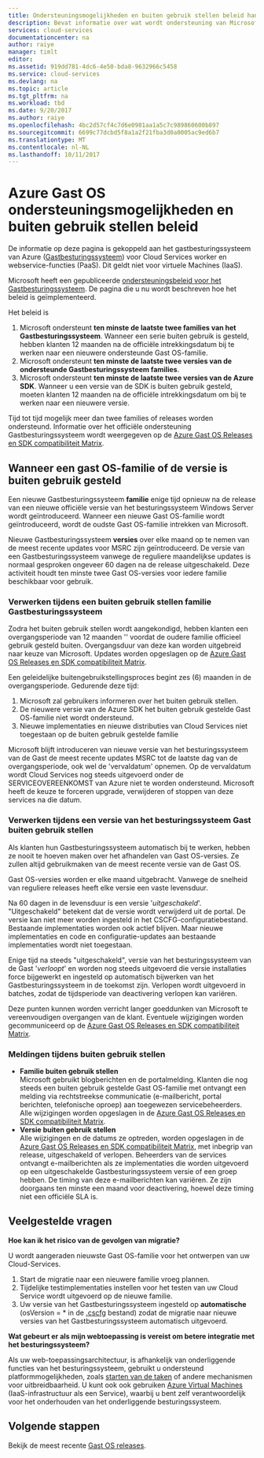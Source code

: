 ```yaml
---
title: Ondersteuningsmogelijkheden en buiten gebruik stellen beleid handleiding voor Azure Gast OS | Microsoft Docs
description: Bevat informatie over wat wordt ondersteuning van Microsoft met betrekking tot aan de Azure-Gastbesturingssysteemreleases door de Cloud-Services gebruikt.
services: cloud-services
documentationcenter: na
author: raiye
manager: timlt
editor: 
ms.assetid: 919dd781-4dc6-4e50-bda8-9632966c5458
ms.service: cloud-services
ms.devlang: na
ms.topic: article
ms.tgt_pltfrm: na
ms.workload: tbd
ms.date: 9/20/2017
ms.author: raiye
ms.openlocfilehash: 4bc2d57cf4c7d6e0981aa1a5c7c989860600b897
ms.sourcegitcommit: 6699c77dcbd5f8a1a2f21fba3d0a0005ac9ed6b7
ms.translationtype: MT
ms.contentlocale: nl-NL
ms.lasthandoff: 10/11/2017
---
```

# <a name="azure-guest-os-supportability-and-retirement-policy"></a>Azure Gast OS ondersteuningsmogelijkheden en buiten gebruik stellen beleid
De informatie op deze pagina is gekoppeld aan het gastbesturingssysteem van Azure ([Gastbesturingssysteem](cloud-services-guestos-update-matrix.md)) voor Cloud Services worker en webservice-functies (PaaS). Dit geldt niet voor virtuele Machines (IaaS).

Microsoft heeft een gepubliceerde [ondersteuningsbeleid voor het Gastbesturingssysteem](http://support.microsoft.com/gp/azure-cloud-lifecycle-faq). De pagina die u nu wordt beschreven hoe het beleid is geïmplementeerd.

Het beleid is

1. Microsoft ondersteunt **ten minste de laatste twee families van het Gastbesturingssysteem**. Wanneer een serie buiten gebruik is gesteld, hebben klanten 12 maanden na de officiële intrekkingsdatum bij te werken naar een nieuwere ondersteunde Gast OS-familie.
2. Microsoft ondersteunt **ten minste de laatste twee versies van de ondersteunde Gastbesturingssysteem families**.
3. Microsoft ondersteunt **ten minste de laatste twee versies van de Azure SDK**. Wanneer u een versie van de SDK is buiten gebruik gesteld, moeten klanten 12 maanden na de officiële intrekkingsdatum om bij te werken naar een nieuwere versie.

Tijd tot tijd mogelijk meer dan twee families of releases worden ondersteund. Informatie over het officiële ondersteuning Gastbesturingssysteem wordt weergegeven op de [Azure Gast OS Releases en SDK compatibiliteit Matrix](cloud-services-guestos-update-matrix.md).

## <a name="when-a-guest-os-family-or-version-is-retired"></a>Wanneer een gast OS-familie of de versie is buiten gebruik gesteld
Een nieuwe Gastbesturingssysteem **familie** enige tijd opnieuw na de release van een nieuwe officiële versie van het besturingssysteem Windows Server wordt geïntroduceerd. Wanneer een nieuwe Gast OS-familie wordt geïntroduceerd, wordt de oudste Gast OS-familie intrekken van Microsoft.

Nieuwe Gastbesturingssysteem **versies** over elke maand op te nemen van de meest recente updates voor MSRC zijn geïntroduceerd. De versie van een Gastbesturingssysteem vanwege de reguliere maandelijkse updates is normaal gesproken ongeveer 60 dagen na de release uitgeschakeld. Deze activiteit houdt ten minste twee Gast OS-versies voor iedere familie beschikbaar voor gebruik.

### <a name="process-during-a-guest-os-family-retirement"></a>Verwerken tijdens een buiten gebruik stellen familie Gastbesturingssysteem
Zodra het buiten gebruik stellen wordt aangekondigd, hebben klanten een overgangsperiode van 12 maanden '' voordat de oudere familie officieel gebruik gesteld buiten. Overgangsduur van deze kan worden uitgebreid naar keuze van Microsoft. Updates worden opgeslagen op de [Azure Gast OS Releases en SDK compatibiliteit Matrix](cloud-services-guestos-update-matrix.md).

Een geleidelijke buitengebruikstellingsproces begint zes (6) maanden in de overgangsperiode. Gedurende deze tijd:

1. Microsoft zal gebruikers informeren over het buiten gebruik stellen.
2. De nieuwere versie van de Azure SDK het buiten gebruik gestelde Gast OS-familie niet wordt ondersteund.
3. Nieuwe implementaties en nieuwe distributies van Cloud Services niet toegestaan op de buiten gebruik gestelde familie

Microsoft blijft introduceren van nieuwe versie van het besturingssysteem van de Gast de meest recente updates MSRC tot de laatste dag van de overgangsperiode, ook wel de 'vervaldatum' opnemen. Op de vervaldatum wordt Cloud Services nog steeds uitgevoerd onder de SERVICEOVEREENKOMST van Azure niet te worden ondersteund. Microsoft heeft de keuze te forceren upgrade, verwijderen of stoppen van deze services na die datum.

### <a name="process-during-a-guest-os-version-retirement"></a>Verwerken tijdens een versie van het besturingssysteem Gast buiten gebruik stellen
Als klanten hun Gastbesturingssysteem automatisch bij te werken, hebben ze nooit te hoeven maken over het afhandelen van Gast OS-versies. Ze zullen altijd gebruikmaken van de meest recente versie van de Gast OS.

Gast OS-versies worden er elke maand uitgebracht. Vanwege de snelheid van reguliere releases heeft elke versie een vaste levensduur.

Na 60 dagen in de levensduur is een versie '*uitgeschakeld*'. "Uitgeschakeld" betekent dat de versie wordt verwijderd uit de portal. De versie kan niet meer worden ingesteld in het CSCFG-configuratiebestand. Bestaande implementaties worden ook actief blijven. Maar nieuwe implementaties en code en configuratie-updates aan bestaande implementaties wordt niet toegestaan.

Enige tijd na steeds "uitgeschakeld", versie van het besturingssysteem van de Gast '*verloopt*' en worden nog steeds uitgevoerd die versie installaties force bijgewerkt en ingesteld op automatisch bijwerken van het Gastbesturingssysteem in de toekomst zijn. Verlopen wordt uitgevoerd in batches, zodat de tijdsperiode van deactivering verlopen kan variëren.

Deze punten kunnen worden verricht langer goeddunken van Microsoft te vereenvoudigen overgangen van de klant. Eventuele wijzigingen worden gecommuniceerd op de [Azure Gast OS Releases en SDK compatibiliteit Matrix](cloud-services-guestos-update-matrix.md).

### <a name="notifications-during-retirement"></a>Meldingen tijdens buiten gebruik stellen
* **Familie buiten gebruik stellen** <br>Microsoft gebruikt blogberichten en de portalmelding. Klanten die nog steeds een buiten gebruik gestelde Gast OS-familie met ontvangt een melding via rechtstreekse communicatie (e-mailbericht, portal berichten, telefonische oproep) aan toegewezen servicebeheerders. Alle wijzigingen worden opgeslagen in de [Azure Gast OS Releases en SDK compatibiliteit Matrix](cloud-services-guestos-update-matrix.md).
* **Versie buiten gebruik stellen** <br>Alle wijzigingen en de datums ze optreden, worden opgeslagen in de [Azure Gast OS Releases en SDK compatibiliteit Matrix](cloud-services-guestos-update-matrix.md), met inbegrip van release, uitgeschakeld of verlopen. Beheerders van de services ontvangt e-mailberichten als ze implementaties die worden uitgevoerd op een uitgeschakelde Gastbesturingssysteem versie of een groep hebben. De timing van deze e-mailberichten kan variëren. Ze zijn doorgaans ten minste een maand voor deactivering, hoewel deze timing niet een officiële SLA is.

## <a name="frequently-asked-questions"></a>Veelgestelde vragen
**Hoe kan ik het risico van de gevolgen van migratie?**

U wordt aangeraden nieuwste Gast OS-familie voor het ontwerpen van uw Cloud-Services.

1. Start de migratie naar een nieuwere familie vroeg plannen.
2. Tijdelijke testimplementaties instellen voor het testen van uw Cloud Service wordt uitgevoerd op de nieuwe familie.
3. Uw versie van het Gastbesturingssysteem ingesteld op **automatische** (osVersion = * in de [.cscfg](cloud-services-model-and-package.md#cscfg) bestand) zodat de migratie naar nieuwe versies van het Gastbesturingssysteem automatisch uitgevoerd.

**Wat gebeurt er als mijn webtoepassing is vereist om betere integratie met het besturingssysteem?**

Als uw web-toepassingsarchitectuur, is afhankelijk van onderliggende functies van het besturingssysteem, gebruikt u ondersteund platformmogelijkheden, zoals [starten van de taken](cloud-services-startup-tasks.md) of andere mechanismen voor uitbreidbaarheid. U kunt ook ook gebruiken [Azure Virtual Machines](https://azure.microsoft.com/documentation/scenarios/virtual-machines/) (IaaS-infrastructuur als een Service), waarbij u bent zelf verantwoordelijk voor het onderhouden van het onderliggende besturingssysteem.

## <a name="next-steps"></a>Volgende stappen
Bekijk de meest recente [Gast OS releases](cloud-services-guestos-update-matrix.md).
